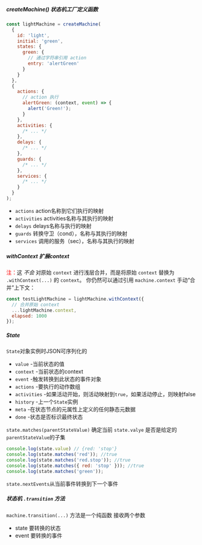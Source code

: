 ##### createMachine() 状态机工厂定义函数

```js
const lightMachine = createMachine(
  {
    id: 'light',
    initial: 'green',
    states: {
      green: {
        // 通过字符串引用 action
        entry: 'alertGreen'
      }
    }
  },
  {
    actions: {
      // action 执行
      alertGreen: (context, event) => {
        alert('Green!');
      }
    },
    activities: {
      /* ... */
    },
    delays: {
      /* ... */
    },
    guards: {
      /* ... */
    },
    services: {
      /* ... */
    }
  }
);
```

+ `actions` action名称到它们执行的映射
+ `activities` activities名称与其执行的映射
+ `delays` delays名称与执行的映射
+ `guards` 转换守卫（cond），名称与其执行的映射
+ `services` 调用的服务（sec），名称与其执行的映射

##### withContext 扩展context

<font color=red>注：</font>这 *不会* 对原始 `context` 进行浅层合并，而是将原始 `context` 替换为 `.withContext(...)` 的 `context`。 你仍然可以通过引用 `machine.context` 手动“合并”上下文：

```js
const testLightMachine = lightMachine.withContext({
  // 合并原始 context
  ...lightMachine.context,
  elapsed: 1000
});
```

##### State

`State`对象实例时JSON可序列化的

+ `value` -当前状态的值
+ `context` -当前状态的context
+ `event` -触发转换到此状态的事件对象
+ `actions` -要执行的动作数组
+ `activities` -如果活动开始，则活动映射到`true`，如果活动停止，则映射false
+ `history` -上一个`State`实例
+ `meta` -在状态节点的元属性上定义的任何静态元数据
+ `done` -状态是否标识最终状态

`state.matches(parentStateValue)` 确定当前 `state.valye` 是否是给定的 `parentStateValue`的子集

```js
console.log(state.value) // {red: 'stop'}
console.log(state.matches('red')); //true
console.log(state.matches('red.stop')); //true
console.log(state.matches({ red: 'stop' })); //true
console.log(state.matches('green'));
```

`state.nextEvents`从当前事件转换到下一个事件



















##### 状态机 `.transition` 方法

`machine.transition(...)` 方法是一个纯函数 接收两个参数

+ state 要转换的状态
+ event 要转换的事件

